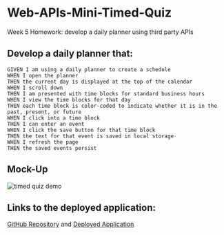 # Web-APIs-Mini-Timed-Quiz
Week 5 Homework: develop a daily planner using third party APIs

## Develop a daily planner that:
```
GIVEN I am using a daily planner to create a schedule
WHEN I open the planner
THEN the current day is displayed at the top of the calendar
WHEN I scroll down
THEN I am presented with time blocks for standard business hours
WHEN I view the time blocks for that day
THEN each time block is color-coded to indicate whether it is in the past, present, or future
WHEN I click into a time block
THEN I can enter an event
WHEN I click the save button for that time block
THEN the text for that event is saved in local storage
WHEN I refresh the page
THEN the saved events persist

```


## Mock-Up
![timed quiz demo](./asset/screenshot.jpg)

## Links to the deployed application:
[GitHub Repository](https://github.com/hanhle1989/Third-Party-APIs-Daily-Planner)
and [Deployed Application](https://hanhle1989.github.io/Third-Party-APIs-Daily-Planner/)
